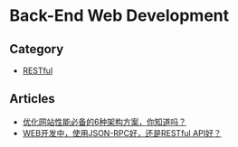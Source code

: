 # Back-End Web Development

## Category
* [RESTful](restful/README.md)

## Articles
* [优化网站性能必备的6种架构方案，你知道吗？](http://www.jianshu.com/p/bf431f8159bd)
* [WEB开发中，使用JSON-RPC好，还是RESTful API好？](https://www.zhihu.com/question/28570307)
